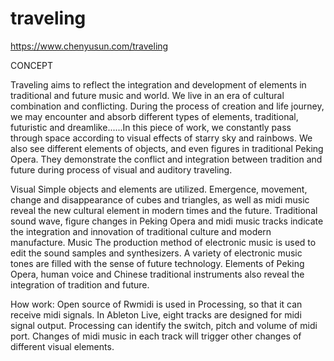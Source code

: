 # traveling

https://www.chenyusun.com/traveling


CONCEPT

Traveling aims to reflect the integration and development of elements in traditional and future music and world. We live in an era of cultural combination and conflicting.  During the process of creation and life journey, we may encounter and absorb different types of elements, traditional, futuristic and dreamlike......In this piece of work, we constantly pass through space according to visual effects of starry sky and rainbows. We also see different elements of objects, and even figures in traditional Peking Opera. They demonstrate the conflict and integration between tradition and future during process of visual and auditory traveling. 

Visual
Simple objects and elements are utilized. Emergence, movement, change and disappearance of cubes and triangles, as well as midi music reveal the new cultural element in modern times and the future.  Traditional sound wave, figure changes in Peking Opera and midi music tracks indicate the integration and innovation of traditional culture and modern manufacture. 
Music 
The production method of electronic music is used to edit the sound samples and synthesizers. A variety of electronic music tones are filled with the sense of future technology. Elements of Peking Opera, human voice and Chinese traditional instruments also reveal the integration of tradition and future. 


How work: Open source of Rwmidi is used in Processing, so that it can receive midi signals. In Ableton Live, eight tracks are designed for midi signal output. Processing can identify the switch, pitch and volume of midi port. Changes of midi music in each track will trigger other changes of different visual elements. 
